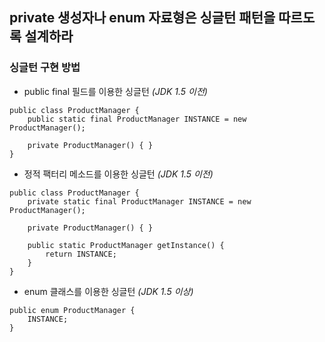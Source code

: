 ## private 생성자나 enum 자료형은 싱글턴 패턴을 따르도록 설계하라

### 싱글턴 구현 방법
- public final 필드를 이용한 싱글턴 _(JDK 1.5 이전)_  
```
public class ProductManager {
    public static final ProductManager INSTANCE = new ProductManager();

    private ProductManager() { }
}
```
- 정적 팩터리 메소드를 이용한 싱글턴 _(JDK 1.5 이전)_  
```
public class ProductManager {
    private static final ProductManager INSTANCE = new ProductManager();

    private ProductManager() { }

    public static ProductManager getInstance() {
        return INSTANCE;
    }
}
```
- enum 클래스를 이용한 싱글턴 _(JDK 1.5 이상)_  
```
public enum ProductManager {
    INSTANCE;
}
```
